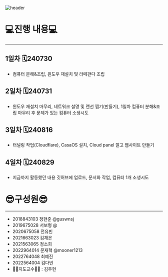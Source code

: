 ![header](https://capsule-render.vercel.app/api?type=Venom&color=0:FF66B2,100:8A2BE2=&fontColor=d6ace6&animation=twinkling&height=300&section=header&text=team%20project&fontSize=90&stroke=ffffff)

# 💻진행 내용💻
----
## 1일차 🗓️240730
* 컴퓨터 분해&조립, 윈도우 재설치 및 라떼판다 조립
## 2일차 🗓️240731
* 윈도우 재설치 마무리, 네트워크 설명 및 랜선 찝기(만들기), 1일차 컴퓨터 분해&조립 마무리 후 문제가 있는 컴퓨터 소생시도
## 3일차 🗓️240816
* 터널링 작업(Cloudflare), CasaOS 설치, Cloud panel 깔고 웹사이트 만들기
## 4일차 🗓️240829
* 지금까지 활동했던 내용 깃허브에 업로드, 문서화 작업, 컴퓨터 1개 소생시도

# 😎구성원😎
----
* 2018843103 정현준 @guswnsj
* 2019675028 서보형 @
* 2020675058 전유빈
* 2021663023 김채은
* 2021563065 정소희
* 2022964014 문재혁 @mooner1213
* 2022764048 최예진
* 2022564004 김다빈
* 👨‍🏫지도교수👨‍🏫 : 김주현 
